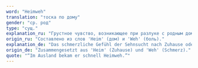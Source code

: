 ```yaml
---
word: "Heimweh"
translation: "тоска по дому"
gender: "ср. род"
type: "сущ."
explanation_ru: "Грустное чувство, возникающее при разлуке с родным домом или страной."
origin_ru: "Составлено из слов 'Heim' (дом) и 'Weh' (боль)."
explanation_de: "Das schmerzliche Gefühl der Sehnsucht nach Zuhause oder vertrauter Umgebung."
origin_de: "Zusammengesetzt aus 'Heim' (Zuhause) und 'Weh' (Schmerz)."
quote: "“Im Ausland bekam er schnell Heimweh.”"
---
```

